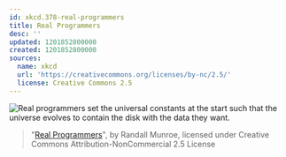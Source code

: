 ```yaml
---
id: xkcd.378-real-programmers
title: Real Programmers
desc: ''
updated: 1201852800000
created: 1201852800000
sources:
  name: xkcd
  url: 'https://creativecommons.org/licenses/by-nc/2.5/'
  license: Creative Commons 2.5
---
```

![Real programmers set the universal constants at the start such that the universe evolves to contain the disk with the data they want.](https://imgs.xkcd.com/comics/real_programmers.png)
> "[Real Programmers](https://xkcd.com/378/)", by Randall Munroe, licensed under Creative Commons Attribution-NonCommercial 2.5 License
